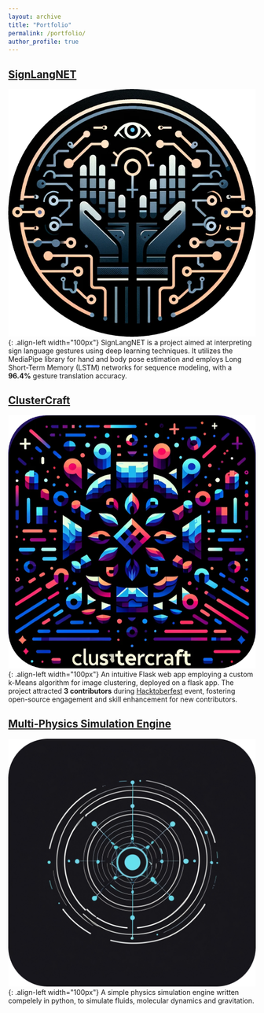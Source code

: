 ```yaml
---
layout: archive
title: "Portfolio"
permalink: /portfolio/
author_profile: true
---
```


## [SignLangNET](https://github.com/surtecha/SignLangNET)

![SingLangNET](/images/SignLangNET.png){: .align-left width="100px"}
SignLangNET is a project aimed at interpreting sign language gestures using deep learning techniques. It utilizes the MediaPipe library for hand and body pose estimation and employs Long Short-Term Memory (LSTM) networks for sequence modeling, with a **96.4%** gesture translation accuracy.


## [ClusterCraft](https://github.com/surtecha/ClusterCraft)

![ClusterCraft](/images/ClusterCraft.png){: .align-left width="100px"}
An intuitive Flask web app employing a custom k-Means algorithm for image clustering, deployed on a flask app. The project attracted **3 contributors** during [Hacktoberfest](https://hacktoberfest.com/) event, fostering open-source engagement and skill enhancement for new contributors.


## [Multi-Physics Simulation Engine](https://github.com/surtecha/multi-physics-simulation-engine)

![MPSE](/images/MPSE.png){: .align-left width="100px"}
A simple physics simulation engine written compelely in python, to simulate fluids, molecular dynamics and gravitation.
